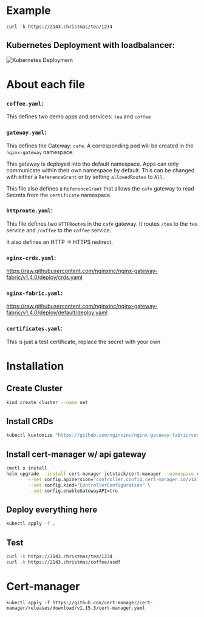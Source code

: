 # Example
`curl -k https://2143.christmas/tea/1234`
## Kubernetes Deployment with loadbalancer:
![Kubernetes Deployment](http://2143.moe/f/uZsk.png)

# About each file
### `coffee.yaml`:
This defines two demo apps and services: `tea` and `coffee`
### `gateway.yaml`:
This defines the Gateway: `cafe`. A corresponding pod will be created in the
`nginx-gateway` namespace.

This gateway is deployed into the default namespace. Apps can only communicate
within their own namespace by default. This can be changed with either a
`ReferenceGrant` or by setting `allowedRoutes` to `All`.

This file also defines a `ReferenceGrant` that allows the `cafe` gateway to
read Secrets from the `certificate` namespace.
### `httproute.yaml`:
This file defines two `HTTPRoute`s in the `cafe` gateway. It routes `/tea` to the `tea` service
and `/coffee` to the `coffee` service.

It also defines an HTTP -> HTTPS redirect.
### `nginx-crds.yaml`:
https://raw.githubusercontent.com/nginxinc/nginx-gateway-fabric/v1.4.0/deploy/crds.yaml
### `nginx-fabric.yaml`:
https://raw.githubusercontent.com/nginxinc/nginx-gateway-fabric/v1.4.0/deploy/default/deploy.yaml
### `certificates.yaml`:
This is just a test certificate, replace the secret with your own

# Installation
## Create Cluster
```bash
kind create cluster --name net
```

## Install CRDs
```bash
kubectl kustomize "https://github.com/nginxinc/nginx-gateway-fabric/config/crd/gateway-api/standard?ref=v1.4.0" | kubectl apply -f -
```

## Install cert-manager w/ api gateway
```bash
cmctl x install
helm upgrade --install cert-manager jetstack/cert-manager --namespace cert-manager \
        --set config.apiVersion="controller.config.cert-manager.io/v1alpha1" \
        --set config.kind="ControllerConfiguration" \
        --set config.enableGatewayAPI=tru
```

## Deploy everything here
```bash
kubectl apply -f .
```

## Test
```bash
curl -k https://2143.christmas/tea/1234
curl -k https://2143.christmas/coffee/asdf
```

# Cert-manager

```
kubectl apply -f https://github.com/cert-manager/cert-manager/releases/download/v1.15.3/cert-manager.yaml
```
